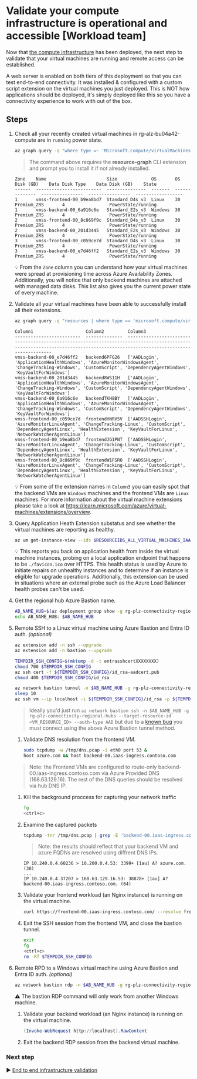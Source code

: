 # Validate your compute infrastructure is operational and accessible [Workload team]

Now that [the compute infrastructure](./07-compute-infra.md) has been deployed, the next step to validate that your virtual machines are running and remote access can be established.

A web server is enabled on both tiers of this deployment so that you can test end-to-end connectivity. It was installed & configured with a custom script extension on the virtual machines you just deployed. This is NOT how applications should be deployed, it's simply deployed like this so you have a connectivity experience to work with out of the box.

## Steps

1. Check all your recently created virtual machines in rg-alz-bu04a42-compute are in `running` power state.

   ```bash
   az graph query -q "where type =~ 'Microsoft.Compute/virtualMachines' and resourceGroup contains 'rg-alz-bu04a42-compute' | project ['Zone'] = tostring(zones[0]), ['Name'] = name, ['Size'] = tostring(properties.hardwareProfile.vmSize), ['OS'] = tostring(properties.storageProfile.osDisk.osType), ['OS Disk (GB)'] = properties.storageProfile.osDisk.diskSizeGB, ['Data Disk Type'] = tostring(properties.storageProfile.dataDisks[0].managedDisk.storageAccountType), ['Data Disk (GB)'] = tostring(properties.storageProfile.dataDisks[0].diskSizeGB), ['State'] = properties.extended.instanceView.powerState.code | sort by ['Zone'] asc, ['OS'] asc" --query 'data[]' -o table
   ````

   > The command above requires the **resource-graph** CLI extension and prompt you to install it if not already installed.

   ```output
   Zone    Name                       Size             OS       OS Disk (GB)    Data Disk Type    Data Disk (GB)    State
   ------  -------------------------  ---------------  -------  --------------  ----------------  ----------------  ------------------
   1       vmss-frontend-00_b9ea8bd7  Standard_D4s_v3  Linux    30              Premium_ZRS       4                 PowerState/running
   1       vmss-backend-00_6a916c6e   Standard_E2s_v3  Windows  30              Premium_ZRS       4                 PowerState/running
   2       vmss-frontend-00_8c869f9c  Standard_D4s_v3  Linux    30              Premium_ZRS       4                 PowerState/running
   2       vmss-backend-00_201d3445   Standard_E2s_v3  Windows  30              Premium_ZRS       4                 PowerState/running
   3       vmss-frontend-00_c059ce7d  Standard_D4s_v3  Linux    30              Premium_ZRS       4                 PowerState/running
   3       vmss-backend-00_e7d46ff2   Standard_E2s_v3  Windows  30              Premium_ZRS       4                 PowerState/running
   ```

   :bulb: From the `Zone` column you can understand how your virtual machines were spread at provisioning time across Azure Availability Zones. Additionally, you will notice that only backend machines are attached with managed data disks. This list also gives you the current power state of every machine.

1. Validate all your virtual machines have been able to successfully install all their extensions.

   ```bash
   az graph query -q "resources | where type == 'microsoft.compute/virtualmachines' and resourceGroup contains 'rg-alz-bu04a42-compute' | extend JoinID = toupper(id), ComputerName = tostring(properties.osProfile.computerName), VMName = name | join kind=leftouter( resources | where type == 'microsoft.compute/virtualmachines/extensions' | extend VMId = toupper(substring(id, 0, indexof(id, '/extensions'))), ExtensionName = name ) on \$left.JoinID == \$right.VMId | order by ExtensionName asc | summarize Extensions = make_list(ExtensionName) by VMName, ComputerName | order by tolower(ComputerName) asc" --query 'data[].[VMName, ComputerName, Extensions]' -o table
   ```

   ```output
   Column1                    Column2         Column3
   -------------------------  --------------  ----------------------------------------------------------------------------------------------------------------------------------------------------------------------------
   vmss-backend-00_e7d46ff2   backend6PFG26   ['AADLogin', 'ApplicationHealthWindows', 'AzureMonitorWindowsAgent', 'ChangeTracking-Windows', 'CustomScript', 'DependencyAgentWindows', 'KeyVaultForWindows']
   vmss-backend-00_201d3445   backend8WS11H   ['AADLogin', 'ApplicationHealthWindows', 'AzureMonitorWindowsAgent', 'ChangeTracking-Windows', 'CustomScript', 'DependencyAgentWindows', 'KeyVaultForWindows']
   vmss-backend-00_6a916c6e   backendTKH8BY   ['AADLogin', 'ApplicationHealthWindows', 'AzureMonitorWindowsAgent', 'ChangeTracking-Windows', 'CustomScript', 'DependencyAgentWindows', 'KeyVaultForWindows']
   vmss-frontend-00_c059ce7d  frontendHNRV5V  ['AADSSHLogin', 'AzureMonitorLinuxAgent', 'ChangeTracking-Linux', 'CustomScript', 'DependencyAgentLinux', 'HealthExtension', 'KeyVaultForLinux', 'NetworkWatcherAgentLinux']
   vmss-frontend-00_b9ea8bd7  frontendJG1PNT  ['AADSSHLogin', 'AzureMonitorLinuxAgent', 'ChangeTracking-Linux', 'CustomScript', 'DependencyAgentLinux', 'HealthExtension', 'KeyVaultForLinux', 'NetworkWatcherAgentLinux']
   vmss-frontend-00_8c869f9c  frontendW1FSRO  ['AADSSHLogin', 'AzureMonitorLinuxAgent', 'ChangeTracking-Linux', 'CustomScript', 'DependencyAgentLinux', 'HealthExtension', 'KeyVaultForLinux', 'NetworkWatcherAgentLinux']
   ```

   :bulb: From some of the extension names in `Column3` you can easily spot that the backend VMs are `Windows` machines and the frontend VMs are `Linux` machines. For more information about the virtual machine extensions please take a look at <https://learn.microsoft.com/azure/virtual-machines/extensions/overview>.

1. Query Application Heath Extension substatus and see whether the virtual machines are reporting as healthy.

   ```bash
   az vm get-instance-view --ids $RESOURCEIDS_ALL_VIRTUAL_MACHINES_IAAS_BASELINE --query "[*].[name, instanceView.extensions[?name=='HealthExtension'||name=='ApplicationHealthWindows'].substatuses[].message]"
   ```

   :bulb: This reports you back on application health from inside the virtual machine instances, probing on a local application endpoint that happens to be `./favicon.ico` over HTTPS. This health status is used by Azure to initiate repairs on unhealthy instances and to determine if an instance is eligible for upgrade operations. Additionally, this extension can be used in situations where an external probe such as the Azure Load Balancer health probes can't be used.

1. Get the regional hub Azure Bastion name.

   ```bash
   AB_NAME_HUB=$(az deployment group show -g rg-plz-connectivity-regional-hubs -n hub-default --query properties.outputs.regionalBastionHostName.value -o tsv)
   echo AB_NAME_HUB: $AB_NAME_HUB
   ```

1. Remote SSH to a Linux virtual machine using Azure Bastion and Entra ID auth. _(optional)_

   ```bash
   az extension add -n ssh --upgrade
   az extension add -n bastion --upgrade

   TEMPDIR_SSH_CONFIG=$(mktemp -d -t entrasshcertXXXXXXXX)
   chmod 700 $TEMPDIR_SSH_CONFIG
   az ssh cert -f ${TEMPDIR_SSH_CONFIG}/id_rsa-aadcert.pub
   chmod 400 $TEMPDIR_SSH_CONFIG/id_rsa

   az network bastion tunnel -n $AB_NAME_HUB -g rg-plz-connectivity-regional-hubs --port 4222 --resource-port 22 --target-resource-id $(az vm list --vmss $RESOURCEID_VMSS_FRONTEND_IAAS_BASELINE --query '[0].id' -o tsv) &
   sleep 10
   az ssh vm --ip localhost -i ${TEMPDIR_SSH_CONFIG}/id_rsa -p ${TEMPDIR_SSH_CONFIG}/id_rsa.pub --port 4222
   ```

   > Ideally you'd just run `az network bastion ssh -n $AB_NAME_HUB -g rg-plz-connectivity-regional-hubs --target-resource-id <VM_RESOURCE_ID> --auth-type AAD` but due to a [known bug](https://github.com/Azure/azure-cli-extensions/issues/6408) you must connect using the above Azure Bastion tunnel method.

   1. Validate DNS resolution from the frontend VM.

      ```bash
      sudo tcpdump -w /tmp/dns.pcap -i eth0 port 53 &
      host azure.com && host backend-00.iaas-ingress.contoso.com
      ```

     > Note: the Frontend VMs are configured to route-only backend-00.iaas-ingress.contoso.com via Azure Provided DNS (168.63.129.16). The rest of the DNS queries should be resolved via hub DNS IP.

   1. Kill the background proccess for capturing your network traffic

      ```bash
      fg
      <ctrl+c>
      ```

   1. Examine the captured packets

      ```bash
      tcpdump -tnr /tmp/dns.pcap | grep -E 'backend-00.iaas-ingress.contoso.com|azure.com'
      ```

      > Note: the results should reflect that your backend VM and azure FQDNs are resolved using diffrent DNS IPs.

      ```outcome
      IP 10.240.0.4.60236 > 10.200.0.4.53: 3399+ [1au] A? azure.com. (38)
      ...
      IP 10.240.0.4.37207 > 168.63.129.16.53: 38878+ [1au] A? backend-00.iaas-ingress.contoso.com. (64)
      ```

   1. Validate your frontend workload (an Nginx instance) is running on the virtual machine.

      ```bash
      curl https://frontend-00.iaas-ingress.contoso.com/ --resolve frontend-00.iaas-ingress.contoso.com:443:127.0.0.1 -k
      ```

   1. Exit the SSH session from the frontend VM, and close the bastion tunnel.

      ```bash
      exit
      fg
      <ctrl+c>
      rm -Rf $TEMPDIR_SSH_CONFIG
      ```

1. Remote RPD to a Windows virtual machine using Azure Bastion and Entra ID auth. _(optional)_

   ```bash
   az network bastion rdp -n $AB_NAME_HUB -g rg-plz-connectivity-regional-hubs --target-resource-id $(az vm list --vmss $RESOURCEID_VMSS_BACKEND_IAAS_BASELINE --query '[0].id' -o tsv)
   ```

   :warning: The bastion RDP command will only work from another Windows machine.

   1. Validate your backend workload (an Nginx instance) is running on the virtual machine.

      ```powershell
      (Invoke-WebRequest http://localhost).RawContent
      ```

   1. Exit the backend RDP session from the backend virtual machine.

### Next step

:arrow_forward: [End to end infrastructure validation](./09-validation.md)

